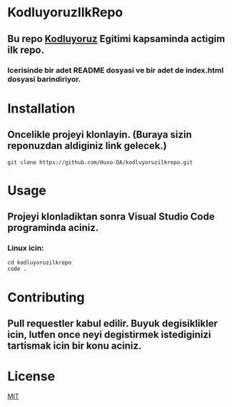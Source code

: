 # KodluyoruzIlkRepo
## Bu repo [Kodluyoruz](https://kodluyoruz.org) Egitimi kapsaminda actigim ilk repo.
### Icerisinde bir adet README dosyasi ve bir adet de index.html dosyasi barindiriyor.
[](Readme.png)

# Installation
## Oncelikle projeyi klonlayin. (Buraya sizin reponuzdan aldiginiz link gelecek.)

```
git clone https://github.com/Huso-DA/kodluyoruzilkrepo.git
```

# Usage
## Projeyi klonladiktan sonra Visual Studio Code programinda aciniz.
### Linux icin:

```
cd kodluyoruzilkrepo
code .
```

# Contributing
## Pull requestler kabul edilir. Buyuk degisiklikler icin, lutfen once neyi degistirmek istediginizi tartismak icin bir konu aciniz.

# License
[MIT](https://choosealicense.com/licenses/mit/)